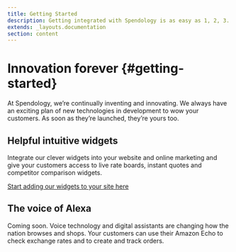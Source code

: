 ```yaml
---
title: Getting Started
description: Getting integrated with Spendology is as easy as 1, 2, 3.
extends: _layouts.documentation
section: content
---
```


# Innovation forever {#getting-started}

At Spendology, we’re continually inventing and innovating. We always have an exciting plan of new technologies in development to wow your customers. As soon as they’re launched, they’re yours too.

## Helpful intuitive widgets

Integrate our clever widgets into your website and online marketing and give your customers access to live rate boards, instant quotes and competitor comparison widgets.

[Start adding our widgets to your site here](/docs/installing-your-widgets)

## The voice of Alexa

Coming soon. Voice technology and digital assistants are changing how the nation browses and shops. Your customers can use their Amazon Echo to check exchange rates and to create and track orders.

